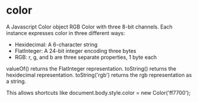 # color
A Javascript Color object
RGB Color with three 8-bit channels.
Each instance expresses color in three different ways:
- Hexidecimal: A 6-character string
- FlatInteger: A 24-bit integer encoding three bytes
- RGB: r, g, and b are three separate properties, 1 byte each

valueOf() returns the FlatInteger representation.
toString() returns the hexidecimal representation.
toString('rgb') returns the rgb representation as a string.

This allows shortcuts like document.body.style.color = new Color('ff7700');
